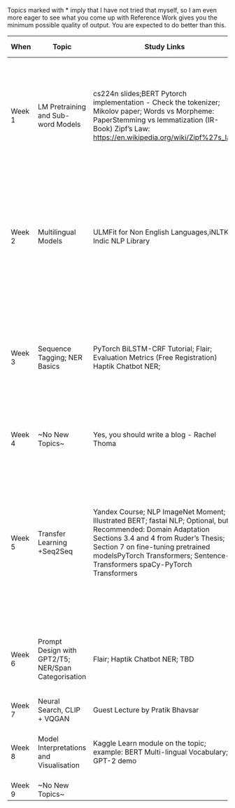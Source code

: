 Topics marked with * imply that I have not tried that myself, so I am even more eager to see what you come up with
Reference Work gives you the minimum possible quality of output. You are expected to do better than this.  

| When   | Topic                                               | Study Links                                                                                                                                                                                                                                                              | Deliverable                                                                                                                                                                    | Estimated Time                                                                                    | Reference Work                                                                                                                                                                                                                                                                               | Submission                                                                 |
|--------|-----------------------------------------------------|--------------------------------------------------------------------------------------------------------------------------------------------------------------------------------------------------------------------------------------------------------------------------|--------------------------------------------------------------------------------------------------------------------------------------------------------------------------------|---------------------------------------------------------------------------------------------------|----------------------------------------------------------------------------------------------------------------------------------------------------------------------------------------------------------------------------------------------------------------------------------------------|----------------------------------------------------------------------------|
| Week 1 | LM Pretraining and Sub-word Models                  | cs224n slides;BERT Pytorch implementation - Check the tokenizer; Mikolov paper; Words vs Morpheme: PaperStemming vs lemmatization (IR-Book) Zipf’s Law: https://en.wikipedia.org/wiki/Zipf%27s_law                                                                       | Notebook and Model: Sub-word text classification model on a standard dataset Compare against a word tokenizerLink to standard classification datasets                          | 10-12 hours                                                                                       | Subword Tokenizer: IMDB https://github.com/n-waves/multifit                                                                                                                                                                                                                                  |                                                                            |
| Week 2 | Multilingual Models                                 | ULMFit for Non English Languages,iNLTK, Indic NLP Library                                                                                                                                                                                                                | Train one single model of MultiFit-QRNN on the following languages: Hindi, Tamil, Telugu, Malayalam, Bengali, Arabic, Urdu, NepaliRelease Notebook and Pretrained LM on Github | 10-15 hours                                                                                       |                                                                                                                                                                                                                                                                                              |                                                                            |
| Week 3 | Sequence Tagging; NER Basics                        | PyTorch BiLSTM-CRF Tutorial; Flair; Evaluation Metrics (Free Registration) Haptik Chatbot NER;                                                                                                                                                                           | Notebook: Implement a Neural text augmentation strategy e.g. back-translation and use with flair for NERSimpler: Use Existing transforms from textacy                          | 10-20 hours Hint: Can you extend Delete, Retrieve, Generate to work off a fastai language model?* | Reference Work: Yandex NER Homework TextAugment for Short Text Classification                                                                                                                                                                                                                | https://colab.research.google.com/drive/10RuTE8uVq2RQdUgqJMaeQMmB1O5af4fQ  |
| Week 4 | ~No New Topics~                                     | Yes, you should write a blog - Rachel Thoma                                                                                                                                                                                                                              | Blog or new experiment notebook: Based on any 2 or more themes                                                                                                                 | 3-7 hours                                                                                         | Blog : Arctic Monkeys Lyrics Generator                                                                                                                                                                                                                                                       |                                                                            |
| Week 5 | Transfer Learning +Seq2Seq                          | Yandex Course; NLP ImageNet Moment; Illustrated BERT; fastai NLP; Optional, but Recommended: Domain Adaptation Sections 3.4 and 4 from Ruder’s Thesis; Section 7 on fine-tuning pretrained modelsPyTorch Transformers; Sentence-Transformers  spaCy-PyTorch Transformers | Notebook:  Try out BART (not BERT)Write a tutorial on how to use this for Summarization* Bonus: T5 from Google on Summarization                                                | 6-10 hours                                                                                        | Notebook: Try out BERT on an email classification problem. BERT for MailBlog: Write a 200-500 word blog on Transfer LearningBlog Post Ideas:ConvAI Transformer language modelHuggingFace ConvAI2Word2Vec for Emojis using Twitter DataGenerate Text captions for Gifs using a Twitter Corpus |                                                                            |
| Week 6 | Prompt Design with GPT2/T5; NER/Span Categorisation | Flair; Haptik Chatbot NER; TBD                                                                                                                                                                                                                                           | Notebook TBD Optional: Tutorial implementing NER for a chat corpus with a list of custom entities                                                                              | 5-7 hours                                                                                         | TBD                                                                                                                                                                                                                                                                                          |                                                                            |
| Week 7 | Neural Search, CLIP + VQGAN                         | Guest Lecture by Pratik Bhavsar                                                                                                                                                                                                                                          |                                                                                                                                                                                |                                                                                                   |                                                                                                                                                                                                                                                                                              |                                                                            |
| Week 8 | Model Interpretations and Visualisation             | Kaggle Learn module on the topic; example: BERT Multi-lingual Vocabulary; GPT-2 demo                                                                                                                                                                                     | Notebook or blog: Explain BERT and USE predictions with one or more methods                                                                                                    | 6-10 hours                                                                                        | Model Interpretation                                                                                                                                                                                                                                                                         |                                                                            |
| Week 9 | ~No New Topics~                                     |                                                                                                                                                                                                                                                                          |                                                                                                                                                                                |                                                                                                   |                                                                                                                                                                                                                                                                                              |                                                                            |